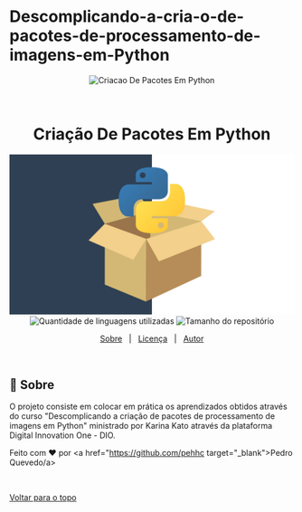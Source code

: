 # Descomplicando-a-cria-o-de-pacotes-de-processamento-de-imagens-em-Python
<div align="center" id="top">
  <img src="./.github/package.jpg" alt="Criacao De Pacotes Em Python" />

  &#xa0;
</div>

<h1 align="center">Criação De Pacotes Em Python</h1>

<p align="center">
  <img alt="Principal linguagem do projeto" src="https://github.com/pehhc/Descomplicando-a-cria-o-de-pacotes-de-processamento-de-imagens-em-Python/blob/d562ad9f2fe9a728c01d55e058b2374dd28182b3/package.jpg">

  <img alt="Quantidade de linguagens utilizadas" src="https://img.shields.io/github/languages/count/isabellazramos/criacao-de-pacotes-em-python?color=56BEB8">

  <img alt="Tamanho do repositório" src="https://img.shields.io/github/repo-size/isabellazramos/criacao-de-pacotes-em-python?color=56BEB8">



</p>


<p align="center">
  <a href="#dart-sobre">Sobre</a> &#xa0; | &#xa0;
  <a href="#memo-licença">Licença</a> &#xa0; | &#xa0;
  <a href="https://github.com/pehhc" target="_blank">Autor</a>
</p>

<br>

## :dart: Sobre ##

O projeto consiste em colocar em prática os aprendizados obtidos através do curso "Descomplicando a criação de pacotes de processamento de imagens em Python" ministrado por Karina Kato através da plataforma Digital Innovation One - DIO.



Feito com :heart: por <a href="https://github.com/pehhc target="_blank">Pedro Quevedo/a>

&#xa0;

<a href="#top">Voltar para o topo</a>
